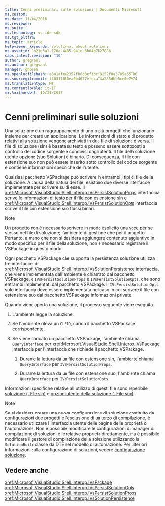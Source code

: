 ```yaml
---
title: Cenni preliminari sulle soluzioni | Documenti Microsoft
ms.custom: 
ms.date: 11/04/2016
ms.reviewer: 
ms.suite: 
ms.technology: vs-ide-sdk
ms.tgt_pltfrm: 
ms.topic: article
helpviewer_keywords: solutions, about solutions
ms.assetid: 3b21e3a1-170a-4485-941e-6b04b7b27886
caps.latest.revision: "10"
author: gregvanl
ms.author: gregvanl
manager: ghogen
ms.openlocfilehash: a6a1afea2357fb0c0ef1bcf8152f8a3785a55786
ms.sourcegitcommit: f40311056ea0b4677efcca74a285dbb0ce0e7974
ms.translationtype: MT
ms.contentlocale: it-IT
ms.lasthandoff: 10/31/2017
---
```

# <a name="solutions-overview"></a>Cenni preliminari sulle soluzioni
Una soluzione è un raggruppamento di uno o più progetti che funzionano insieme per creare un'applicazione. Le informazioni di stato e di progetto relativi alla soluzione vengono archiviati in due file di soluzione diversa. Il file di soluzione (sln) è basata su testo e possono essere sottoposti a controllo del codice sorgente e condivisi dagli utenti. Il file della soluzione utente opzione (suo Solution) è binario. Di conseguenza, il file con estensione suo non può essere inserito sotto controllo del codice sorgente e contiene informazioni specifiche dell'utente.  
  
 Qualsiasi pacchetto VSPackage può scrivere in entrambi i tipi di file della soluzione. A causa della natura dei file, esistono due diverse interfacce implementate per scrivere su di esse. Il <xref:Microsoft.VisualStudio.Shell.Interop.IVsPersistSolutionProps> interfaccia scrive le informazioni di testo per il file con estensione sln e <xref:Microsoft.VisualStudio.Shell.Interop.IVsPersistSolutionOpts> interfaccia scrive il file con estensione suo flussi binari.  
  
> [!NOTE]
>  Un progetto non è necessario scrivere in modo esplicito una voce per se stesso nel file di soluzione; l'ambiente di gestione che per il progetto. Pertanto, a meno che non si desidera aggiungere contenuto aggiuntivo in modo specifico per il file della soluzione, non è necessario registrare il VSPackage in questo modo.  
  
 Ogni pacchetto VSPackage che supporta la persistenza soluzione utilizza tre interfacce, di <xref:Microsoft.VisualStudio.Shell.Interop.IVsSolutionPersistence> interfaccia, che viene implementata dall'ambiente e chiamato dal pacchetto VSPackage, e `IVsPersistSolutionProps` e `IVsPersistSolutionOpts`, che sono entrambi implementati dal pacchetto VSPackage. Il `IVsPersistSolutionOpts` solo interfaccia deve essere implementata nel caso in cui scrivere il file con estensione suo dal pacchetto VSPackage informazioni private.  
  
 Quando viene aperta una soluzione, il processo seguente viene eseguita.  
  
1.  L'ambiente legge la soluzione.  
  
2.  Se l'ambiente rileva un `CLSID`, carica il pacchetto VSPackage corrispondente.  
  
3.  Se viene caricato un pacchetto VSPackage, l'ambiente chiama `QueryInterface` per <xref:Microsoft.VisualStudio.Shell.Interop.IVsPackage> interfaccia per l'interfaccia che richiede il pacchetto VSPackage.  
  
    1.  Durante la lettura da un file con estensione sln, l'ambiente chiama `QueryInterface` per `IVsPersistSolutionProps`.  
  
    2.  Durante la lettura da un file con estensione suo, l'ambiente chiama `QueryInterface` per `IVsPersistSolutionOpts`.  
  
 Informazioni specifiche relative all'utilizzo di questi file sono reperibile [soluzione (. File sln)](../../extensibility/internals/solution-dot-sln-file.md) e [opzioni utente della soluzione (. File suo)](../../extensibility/internals/solution-user-options-dot-suo-file.md).  
  
> [!NOTE]
>  Se si desidera creare una nuova configurazione di soluzione costituito da configurazioni due progetti e l'esclusione di un terzo di compilazione, è necessario utilizzare l'interfaccia utente delle pagine delle proprietà o l'automazione. Non è possibile modificare le configurazioni di manager di compilazione di soluzioni e le relative proprietà direttamente, ma è possibile modificare il gestore di compilazione della soluzione utilizzando la `SolutionBuild` classe da DTE nel modello di automazione. Per ulteriori informazioni sulla configurazione di soluzioni, vedere [configurazione soluzione](../../extensibility/internals/solution-configuration.md).  
  
## <a name="see-also"></a>Vedere anche  
 <xref:Microsoft.VisualStudio.Shell.Interop.IVsPackage>   
 <xref:Microsoft.VisualStudio.Shell.Interop.IVsPersistSolutionOpts>   
 <xref:Microsoft.VisualStudio.Shell.Interop.IVsPersistSolutionProps>   
 <xref:Microsoft.VisualStudio.Shell.Interop.IVsSolutionPersistence>